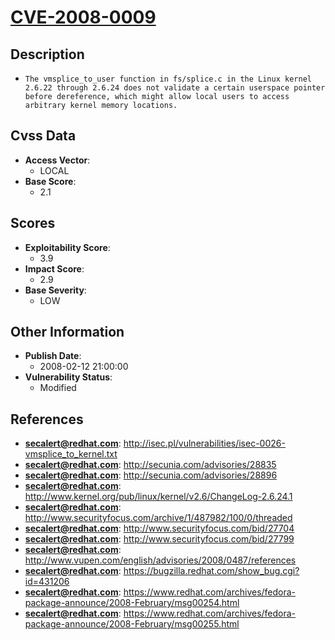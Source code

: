 
# [CVE-2008-0009](https://cve.mitre.org/cgi-bin/cvename.cgi?name=CVE-2008-0009)

## Description

- `The vmsplice_to_user function in fs/splice.c in the Linux kernel 2.6.22 through 2.6.24 does not validate a certain userspace pointer before dereference, which might allow local users to access arbitrary kernel memory locations.`

## Cvss Data

- **Access Vector**:
  - LOCAL
- **Base Score**:
  - 2.1

## Scores

- **Exploitability Score**:
  - 3.9
- **Impact Score**:
  - 2.9
- **Base Severity**:
  - LOW

## Other Information

- **Publish Date**:
  - 2008-02-12 21:00:00
- **Vulnerability Status**:
  - Modified

## References

- **secalert@redhat.com**: http://isec.pl/vulnerabilities/isec-0026-vmsplice_to_kernel.txt
- **secalert@redhat.com**: http://secunia.com/advisories/28835
- **secalert@redhat.com**: http://secunia.com/advisories/28896
- **secalert@redhat.com**: http://www.kernel.org/pub/linux/kernel/v2.6/ChangeLog-2.6.24.1
- **secalert@redhat.com**: http://www.securityfocus.com/archive/1/487982/100/0/threaded
- **secalert@redhat.com**: http://www.securityfocus.com/bid/27704
- **secalert@redhat.com**: http://www.securityfocus.com/bid/27799
- **secalert@redhat.com**: http://www.vupen.com/english/advisories/2008/0487/references
- **secalert@redhat.com**: https://bugzilla.redhat.com/show_bug.cgi?id=431206
- **secalert@redhat.com**: https://www.redhat.com/archives/fedora-package-announce/2008-February/msg00254.html
- **secalert@redhat.com**: https://www.redhat.com/archives/fedora-package-announce/2008-February/msg00255.html
